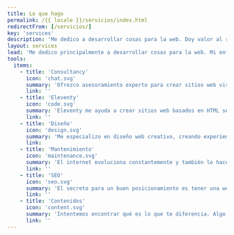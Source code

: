 ```yaml
---
title: Lo que hago
permalink: /{{ locale }}/servicios/index.html
redirectFrom: [/servicios/]
key: 'services'
description: 'Me dedico a desarrollar cosas para la web. Doy valor al rendimiento, la accesibilidad, la simplicidad y el soporte a largo plazo.'
layout: services
lead: 'Me dedico principalmente a desarrollar cosas para la web. Mi enfoque es HTML semántico, algo de CSS y una pizca de JavaScript para darle sabor. Doy valor al rendimiento, la accesibilidad, la simplicidad y el soporte a largo plazo.'
tools:
  items:
    - title: 'Consultancy'
      icon: 'chat.svg'
      summary: 'Ofrezco asesoramiento experto para crear sitios web visualmente atrayentes, adaptados a ti personalmente, que den a tus visitantes una impresión coherente de ti y de lo que ofreces.'
      link: ''
    - title: 'Eleventy'
      icon: 'code.svg'
      summary: 'Eleventy me ayuda a crear sitios web basados en HTML semántico, CSS y JavaScript sin necesidad de bases de datos ni lenguajes del lado del servidor. Es mi herramienta favorita para todo tipo de proyectos.'
      link: ''
    - title: 'Diseño'
      icon: 'design.svg'
      summary: 'Me especializo en diseño web creativo, creando experiencias visualmente impresionantes: Páginas web elegantes, responsivos, divertidos y fáciles de usar.'
      link:
    - title: 'Mantenimiento'
      icon: 'maintenance.svg'
      summary: 'El internet evoluciona constantemente y también lo hacen las herramientas que utilizamos para crear páginas web. Me ocupo del funcionamiento óptimo, la seguridad y el rendimiento de los páginas web que construyo para mis clientes.'
      link: ''
    - title: 'SEO'
      icon: 'seo.svg'
      summary: 'El secreto para un buen posicionamiento es tener una web que sea genial en todos los sentidos: Técnicamente perfecta, rápida y segura, clara en cuanto a su estructura, con contenidos realmente interesantes. Puedo ayudarte con eso.'
      link: ''
    - title: 'Contenidos'
      icon: 'content.svg'
      summary: 'Intentemos encontrar qué es lo que te diferencia. Algo personal, que haga referencia a la esencia o filosofía del proyecto o producto.'
      link: ''
---
```

